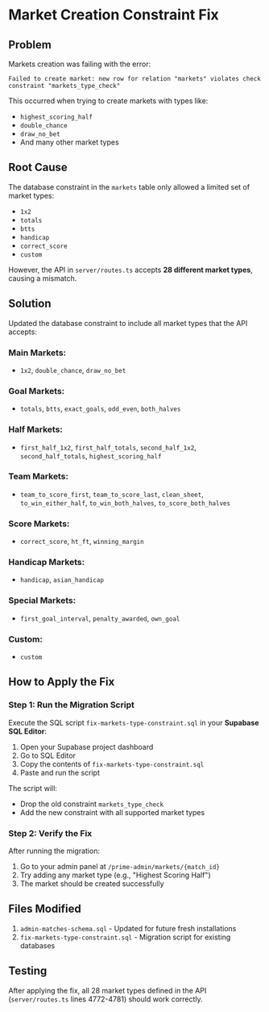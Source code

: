 # Market Creation Constraint Fix

## Problem
Markets creation was failing with the error:
```
Failed to create market: new row for relation "markets" violates check constraint "markets_type_check"
```

This occurred when trying to create markets with types like:
- `highest_scoring_half`
- `double_chance`
- `draw_no_bet`
- And many other market types

## Root Cause
The database constraint in the `markets` table only allowed a limited set of market types:
- `1x2`
- `totals`
- `btts`
- `handicap`
- `correct_score`
- `custom`

However, the API in `server/routes.ts` accepts **28 different market types**, causing a mismatch.

## Solution
Updated the database constraint to include all market types that the API accepts:

### Main Markets:
- `1x2`, `double_chance`, `draw_no_bet`

### Goal Markets:
- `totals`, `btts`, `exact_goals`, `odd_even`, `both_halves`

### Half Markets:
- `first_half_1x2`, `first_half_totals`, `second_half_1x2`, `second_half_totals`, `highest_scoring_half`

### Team Markets:
- `team_to_score_first`, `team_to_score_last`, `clean_sheet`, `to_win_either_half`, `to_win_both_halves`, `to_score_both_halves`

### Score Markets:
- `correct_score`, `ht_ft`, `winning_margin`

### Handicap Markets:
- `handicap`, `asian_handicap`

### Special Markets:
- `first_goal_interval`, `penalty_awarded`, `own_goal`

### Custom:
- `custom`

## How to Apply the Fix

### Step 1: Run the Migration Script
Execute the SQL script `fix-markets-type-constraint.sql` in your **Supabase SQL Editor**:

1. Open your Supabase project dashboard
2. Go to SQL Editor
3. Copy the contents of `fix-markets-type-constraint.sql`
4. Paste and run the script

The script will:
- Drop the old constraint `markets_type_check`
- Add the new constraint with all supported market types

### Step 2: Verify the Fix
After running the migration:
1. Go to your admin panel at `/prime-admin/markets/{match_id}`
2. Try adding any market type (e.g., "Highest Scoring Half")
3. The market should be created successfully

## Files Modified
1. `admin-matches-schema.sql` - Updated for future fresh installations
2. `fix-markets-type-constraint.sql` - Migration script for existing databases

## Testing
After applying the fix, all 28 market types defined in the API (`server/routes.ts` lines 4772-4781) should work correctly.
